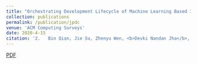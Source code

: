 ```yaml
---
title: "Orchestrating Development Lifecycle of Machine Learning Based IoT Applications: A Survey"
collection: publications
permalink: /publication/jpdc
venue: 'ACM Computing Surveys'
date: 2020-4-15
citation: '2.	Bin Qian, Jie Su, Zhenyu Wen, <b>Devki Nandan Jha</b>, et al. (2020). <i> ACM Computing Surveys</i>. '
---
```

[PDF](https://arxiv.org/pdf/1910.05433.pdf)

